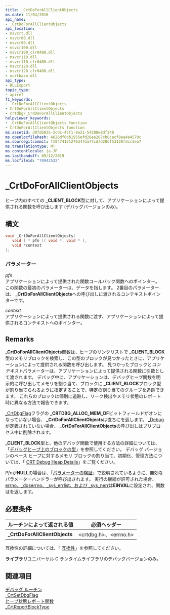 ```yaml
---
title: _CrtDoForAllClientObjects
ms.date: 11/04/2016
api_name:
- _CrtDoForAllClientObjects
api_location:
- msvcrt.dll
- msvcr80.dll
- msvcr90.dll
- msvcr100.dll
- msvcr100_clr0400.dll
- msvcr110.dll
- msvcr110_clr0400.dll
- msvcr120.dll
- msvcr120_clr0400.dll
- ucrtbase.dll
api_type:
- DLLExport
topic_type:
- apiref
f1_keywords:
- _CrtDoForAllClientObjects
- CrtDoForAllClientObjects
- crtdbg/_CrdDoForAllClientObjects
helpviewer_keywords:
- _CrtDoForAllClientObjects function
- CrtDoForAllClientObjects function
ms.assetid: d0fdb835-3cdc-45f1-9a21-54208e8df248
ms.openlocfilehash: 4626df0db1956efd26ee267cb8cacf8ea4a4570c
ms.sourcegitcommit: f19474151276d47da77cdfd20df53128fdcc3ea7
ms.translationtype: MT
ms.contentlocale: ja-JP
ms.lasthandoff: 09/12/2019
ms.locfileid: "70942532"
---
```

# <a name="_crtdoforallclientobjects"></a>_CrtDoForAllClientObjects

ヒープ内のすべての **_CLIENT_BLOCK**型に対して、アプリケーションによって提供される関数を呼び出します (デバッグバージョンのみ)。

## <a name="syntax"></a>構文

```C
void _CrtDoForAllClientObjects(
   void ( * pfn )( void *, void * ),
   void *context
);
```

### <a name="parameters"></a>パラメーター

*pfn*<br/>
アプリケーションによって提供された関数コールバック関数へのポインター。 この関数の最初のパラメーターは、データを指します。 2番目のパラメーターは、 **_CrtDoForAllClientObjects**への呼び出しに渡されるコンテキストポインターです。

*context*<br/>
アプリケーションによって提供される関数に渡す、アプリケーションによって提供されるコンテキストへのポインター。

## <a name="remarks"></a>Remarks

**_CrtDoForAllClientObjects**関数は、ヒープのリンクリストで **_CLIENT_BLOCK**型のメモリブロックを検索し、この型のブロックが見つかったときに、アプリケーションによって提供される関数を呼び出します。 見つかったブロックと*コンテキスト*パラメーターは、アプリケーションによって提供される関数に引数として渡されます。 デバッグ中に、アプリケーションは、デバッグヒープ関数を明示的に呼び出してメモリを割り当て、ブロックに **_CLIENT_BLOCK**ブロック型が割り当てられるように指定することで、特定の割り当てのグループを追跡できます。 これらのブロックは個別に追跡し、リーク検出やメモリ状態のレポート時に異なる方法で報告できます。

[_CrtDbgFlag](../../c-runtime-library/crtdbgflag.md)フラグの **_CRTDBG_ALLOC_MEM_DF**ビットフィールドがオンになっていない場合、 **_CrtDoForAllClientObjects**は直ちにを返します。 [_Debug](../../c-runtime-library/debug.md)が定義されていない場合、 **_CrtDoForAllClientObjects**の呼び出しはプリプロセス中に削除されます。

**_CLIENT_BLOCK**型と、他のデバッグ関数で使用する方法の詳細については、「[デバッグヒープ上のブロックの型](/visualstudio/debugger/crt-debug-heap-details)」を参照してください。 デバッグ バージョンのベース ヒープに対するメモリ ブロックの割り当て、初期化、管理方法については、「 [CRT Debug Heap Details](/visualstudio/debugger/crt-debug-heap-details)」をご覧ください。

*Pfn*が**NULL**の場合は、「[パラメーターの検証](../../c-runtime-library/parameter-validation.md)」で説明されているように、無効なパラメーターハンドラーが呼び出されます。 実行の継続が許可された場合、 [errno、_doserrno、_sys_errlist、および _sys_nerr](../../c-runtime-library/errno-doserrno-sys-errlist-and-sys-nerr.md)は**EINVAL**に設定され、関数はを返します。

## <a name="requirements"></a>必要条件

|ルーチンによって返される値|必須ヘッダー|
|-------------|---------------------|
|**_CrtDoForAllClientObjects**|\<crtdbg.h>、\<errno.h>|

互換性の詳細については、「 [互換性](../../c-runtime-library/compatibility.md)」を参照してください。

**ライブラリ**ユニバーサル C ランタイムライブラリのデバッグバージョンのみ。

## <a name="see-also"></a>関連項目

[デバッグ ルーチン](../../c-runtime-library/debug-routines.md)<br/>
[_CrtSetDbgFlag](crtsetdbgflag.md)<br/>
[ヒープ状態レポート関数](/visualstudio/debugger/crt-debug-heap-details)<br/>
[_CrtReportBlockType](crtreportblocktype.md)<br/>
